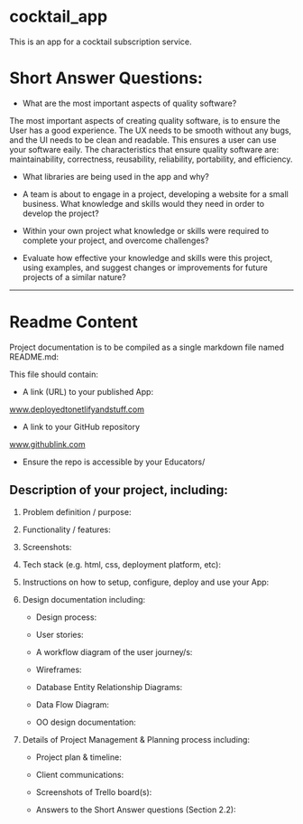 # cocktail_app
This is an app for a cocktail subscription service.

# Short Answer Questions:
- What are the most important aspects of quality software?

The most important aspects of creating quality software, is to ensure the User has a good experience. The UX needs to be smooth without any bugs, and the UI needs to be clean and readable. This ensures a user can use your software eaily.
The characteristics that ensure quality software are:
 maintainability, correctness, reusability, reliability, portability, and efficiency.

- What libraries are being used in the app and why?


- A team is about to engage in a project, developing a website for a small business. What knowledge and skills would they need in order to develop the project?

- Within your own project what knowledge or skills were required to complete your project, and overcome challenges?

- Evaluate how effective your knowledge and skills were this project, using examples, and suggest changes or improvements for future projects of a similar nature?
---
# Readme Content

Project documentation is to be compiled as a single markdown file named README.md:

This file should contain:

- A link (URL) to your published App:

www.deployedtonetlifyandstuff.com

- A link to your GitHub repository

www.githublink.com

- Ensure the repo is accessible by your Educators/

## Description of your project, including:
1. Problem definition / purpose:

2. Functionality / features:

3. Screenshots:

4. Tech stack (e.g. html, css, deployment platform, etc):

5. Instructions on how to setup, configure, deploy and use your App:

6. Design documentation including:

   - Design process:

   - User stories:

   - A workflow diagram of the user journey/s:

   - Wireframes:

   -  Database Entity Relationship Diagrams:

   -  Data Flow Diagram:

   -  OO design documentation:

7. Details of Project Management & Planning process including: 
  
   -  Project plan & timeline:

    -  Client communications:

    -  Screenshots of Trello board(s):

    -  Answers to the Short Answer questions (Section 2.2):
